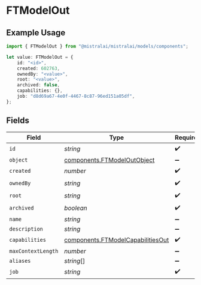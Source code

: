 # FTModelOut

## Example Usage

```typescript
import { FTModelOut } from "@mistralai/mistralai/models/components";

let value: FTModelOut = {
    id: "<id>",
    created: 602763,
    ownedBy: "<value>",
    root: "<value>",
    archived: false,
    capabilities: {},
    job: "d8d69a67-4e0f-4467-8c87-96ed151a05df",
};
```

## Fields

| Field                                                                                  | Type                                                                                   | Required                                                                               | Description                                                                            |
| -------------------------------------------------------------------------------------- | -------------------------------------------------------------------------------------- | -------------------------------------------------------------------------------------- | -------------------------------------------------------------------------------------- |
| `id`                                                                                   | *string*                                                                               | :heavy_check_mark:                                                                     | N/A                                                                                    |
| `object`                                                                               | [components.FTModelOutObject](../../models/components/ftmodeloutobject.md)             | :heavy_minus_sign:                                                                     | N/A                                                                                    |
| `created`                                                                              | *number*                                                                               | :heavy_check_mark:                                                                     | N/A                                                                                    |
| `ownedBy`                                                                              | *string*                                                                               | :heavy_check_mark:                                                                     | N/A                                                                                    |
| `root`                                                                                 | *string*                                                                               | :heavy_check_mark:                                                                     | N/A                                                                                    |
| `archived`                                                                             | *boolean*                                                                              | :heavy_check_mark:                                                                     | N/A                                                                                    |
| `name`                                                                                 | *string*                                                                               | :heavy_minus_sign:                                                                     | N/A                                                                                    |
| `description`                                                                          | *string*                                                                               | :heavy_minus_sign:                                                                     | N/A                                                                                    |
| `capabilities`                                                                         | [components.FTModelCapabilitiesOut](../../models/components/ftmodelcapabilitiesout.md) | :heavy_check_mark:                                                                     | N/A                                                                                    |
| `maxContextLength`                                                                     | *number*                                                                               | :heavy_minus_sign:                                                                     | N/A                                                                                    |
| `aliases`                                                                              | *string*[]                                                                             | :heavy_minus_sign:                                                                     | N/A                                                                                    |
| `job`                                                                                  | *string*                                                                               | :heavy_check_mark:                                                                     | N/A                                                                                    |